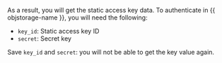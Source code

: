As a result, you will get the static access key data. To authenticate in {{ objstorage-name }}, you will need the following:

* `key_id`: Static access key ID
* `secret`: Secret key

Save `key_id` and `secret`: you will not be able to get the key value again.